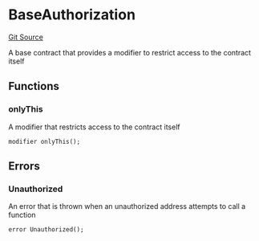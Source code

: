 # BaseAuthorization
[Git Source](https://github.com/Uniswap/minimal-delegation/blob/1457ed9d5e0382ab8547f6bc36a3738475e8b5fe/src/BaseAuthorization.sol)

A base contract that provides a modifier to restrict access to the contract itself


## Functions
### onlyThis

A modifier that restricts access to the contract itself


```solidity
modifier onlyThis();
```

## Errors
### Unauthorized
An error that is thrown when an unauthorized address attempts to call a function


```solidity
error Unauthorized();
```

